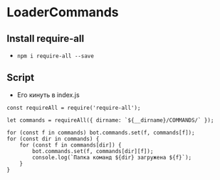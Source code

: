 # LoaderCommands

## Install require-all
* ```npm i require-all --save```

## Script
* Его кинуть в index.js

```
const requireAll = require('require-all');

let commands = requireAll({ dirname: `${__dirname}/COMMANDS/` });

for (const f in commands) bot.commands.set(f, commands[f]);
for (const dir in commands) {
    for (const f in commands[dir]) {
        bot.commands.set(f, commands[dir][f]);
        console.log(`Папка команд ${dir} загружена ${f}`);
    }
}
```

